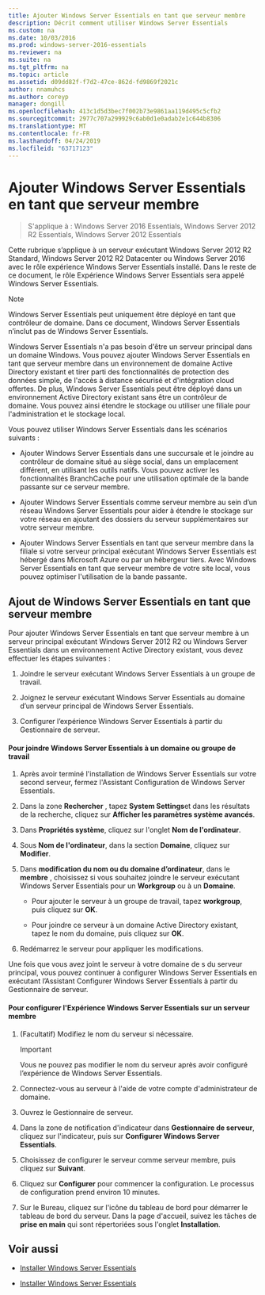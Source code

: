 ```yaml
---
title: Ajouter Windows Server Essentials en tant que serveur membre
description: Décrit comment utiliser Windows Server Essentials
ms.custom: na
ms.date: 10/03/2016
ms.prod: windows-server-2016-essentials
ms.reviewer: na
ms.suite: na
ms.tgt_pltfrm: na
ms.topic: article
ms.assetid: d09dd82f-f7d2-47ce-862d-fd9869f2021c
author: nnamuhcs
ms.author: coreyp
manager: dongill
ms.openlocfilehash: 413c1d5d3bec7f002b73e9861aa119d495c5cfb2
ms.sourcegitcommit: 2977c707a299929c6ab0d1e0adab2e1c644b8306
ms.translationtype: MT
ms.contentlocale: fr-FR
ms.lasthandoff: 04/24/2019
ms.locfileid: "63717123"
---
```

# <a name="add-windows-server-essentials-as-a-member-server"></a>Ajouter Windows Server Essentials en tant que serveur membre

>S'applique à : Windows Server 2016 Essentials, Windows Server 2012 R2 Essentials, Windows Server 2012 Essentials

Cette rubrique s’applique à un serveur exécutant Windows Server 2012 R2 Standard, Windows Server 2012 R2 Datacenter ou Windows Server 2016 avec le rôle expérience Windows Server Essentials installé. Dans le reste de ce document, le rôle Expérience Windows Server Essentials sera appelé Windows Server Essentials.  
  
> [!NOTE]
>   Windows Server Essentials peut uniquement être déployé en tant que contrôleur de domaine. Dans ce document, Windows Server Essentials n’inclut pas de Windows Server Essentials.  
  
 Windows Server Essentials n'a pas besoin d'être un serveur principal dans un domaine Windows. Vous pouvez ajouter Windows Server Essentials en tant que serveur membre dans un environnement de domaine Active Directory existant et tirer parti des fonctionnalités de protection des données simple, de l'accès à distance sécurisé et d'intégration cloud offertes. De plus, Windows Server Essentials peut être déployé dans un environnement Active Directory existant sans être un contrôleur de domaine. Vous pouvez ainsi étendre le stockage ou utiliser une filiale pour l'administration et le stockage local.  
  
 Vous pouvez utiliser Windows Server Essentials dans les scénarios suivants :  
  
-   Ajouter Windows Server Essentials dans une succursale et le joindre au contrôleur de domaine situé au siège social, dans un emplacement différent, en utilisant les outils natifs. Vous pouvez activer les fonctionnalités BranchCache pour une utilisation optimale de la bande passante sur ce serveur membre.  
  
-   Ajouter Windows Server Essentials comme serveur membre au sein d’un réseau Windows Server Essentials pour aider à étendre le stockage sur votre réseau en ajoutant des dossiers du serveur supplémentaires sur votre serveur membre.  
  
-   Ajouter Windows Server Essentials en tant que serveur membre dans la filiale si votre serveur principal exécutant Windows Server Essentials est hébergé dans Microsoft Azure ou par un hébergeur tiers. Avec Windows Server Essentials en tant que serveur membre de votre site local, vous pouvez optimiser l'utilisation de la bande passante.  
  
## <a name="adding-windows-server-essentials-as-a-member-server"></a>Ajout de Windows Server Essentials en tant que serveur membre  
 Pour ajouter Windows Server Essentials en tant que serveur membre à un serveur principal exécutant Windows Server 2012 R2 ou Windows Server Essentials dans un environnement Active Directory existant, vous devez effectuer les étapes suivantes :  
  
1.  Joindre le serveur exécutant Windows Server Essentials à un groupe de travail.  
  
2.  Joignez le serveur exécutant Windows Server Essentials au domaine d’un serveur principal de Windows Server Essentials.  
  
3.  Configurer l’expérience Windows Server Essentials à partir du Gestionnaire de serveur.  
  
#### <a name="to-join-windows-server-essentials-to-a-workgroup-or-domain"></a>Pour joindre Windows Server Essentials à un domaine ou groupe de travail  
  
1.  Après avoir terminé l'installation de Windows Server Essentials sur votre second serveur, fermez l'Assistant Configuration de Windows Server Essentials.  
  
2.  Dans la zone **Rechercher** , tapez **System Settings**et dans les résultats de la recherche, cliquez sur **Afficher les paramètres système avancés**.  
  
3.  Dans **Propriétés système**, cliquez sur l'onglet **Nom de l'ordinateur**.  
  
4.  Sous **Nom de l'ordinateur**, dans la section **Domaine**, cliquez sur **Modifier**.  
  
5.  Dans **modification du nom ou du domaine d’ordinateur**, dans le **membre** , choisissez si vous souhaitez joindre le serveur exécutant Windows Server Essentials pour un **Workgroup** ou à un **Domaine**.  
  
    -   Pour ajouter le serveur à un groupe de travail, tapez **workgroup**, puis cliquez sur **OK**.  
  
    -   Pour joindre ce serveur à un domaine Active Directory existant, tapez le nom du domaine, puis cliquez sur **OK**.  
  
6.  Redémarrez le serveur pour appliquer les modifications.  
  
 Une fois que vous avez joint le serveur à votre domaine de s du serveur principal, vous pouvez continuer à configurer Windows Server Essentials en exécutant l’Assistant Configurer Windows Server Essentials à partir du Gestionnaire de serveur.  
  
#### <a name="to-configure-windows-server-essentials-experience-on-a-member-server"></a>Pour configurer l'Expérience Windows Server Essentials sur un serveur membre  
  
1.  (Facultatif) Modifiez le nom du serveur si nécessaire.  
  
    > [!IMPORTANT]
    >  Vous ne pouvez pas modifier le nom du serveur après avoir configuré l’expérience de Windows Server Essentials.  
  
2.  Connectez-vous au serveur à l'aide de votre compte d'administrateur de domaine.  
  
3.  Ouvrez le Gestionnaire de serveur.  
  
4.  Dans la zone de notification d'indicateur dans **Gestionnaire de serveur**, cliquez sur l'indicateur, puis sur **Configurer Windows Server Essentials**.  
  
5.  Choisissez de configurer le serveur comme serveur membre, puis cliquez sur **Suivant**.  
  
6.  Cliquez sur **Configurer** pour commencer la configuration. Le processus de configuration prend environ 10 minutes.  
  
7.  Sur le Bureau, cliquez sur l'icône du tableau de bord pour démarrer le tableau de bord du serveur. Dans la page d'accueil, suivez les tâches de **prise en main** qui sont répertoriées sous l'onglet **Installation**.  
  
## <a name="see-also"></a>Voir aussi  
  

-   [Installer Windows Server Essentials](Install-Windows-Server-Essentials.md)

-   [Installer Windows Server Essentials](../install/Install-Windows-Server-Essentials.md)

